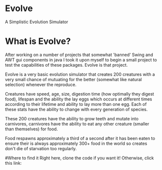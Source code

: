 # Evolve
A Simplistic Evolution Simulator

# What is Evolve?
After working on a number of projects that somewhat 'banned' Swing and AWT gui components in java I took it upon myself to begin a small project to test the capabilities of these packages. Evolve is that project. 

Evolve is a very basic evolution simulator that creates 200 creatures with a very small chance of mutuating for the better (somewhat like natural selection) whenever the reproduce. 

Creatures have speed, age, size, digestion time (how optimally they digest food), lifespan and the ability the lay eggs which occurs at different times according to their lifetime and ability to lay more than one egg. Each of these stats have the ability to change with every generation of species. 

These 200 creatures have the ability to grow teeth and mutate into carnivores, carnivores have the ability to eat any other creature (smaller than themselves) for food. 

Food respawns approximately a third of a second after it has been eaten to ensure their is always approximately 300+ food in the world so creates don't die of starvation too regularly. 

#Where to find it
Right here, clone the code if you want it! Otherwise, click this link:
